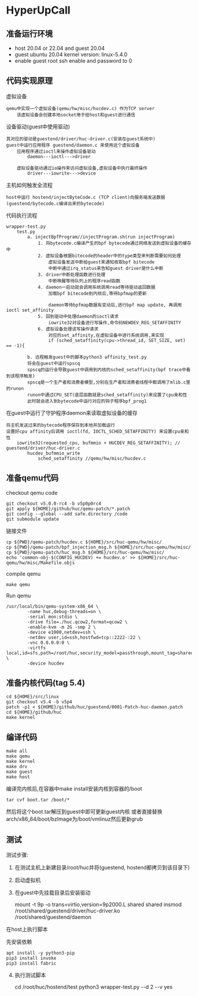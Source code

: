 # HyperUpCall

## 准备运行环境

- host 20.04 or 22.04 and guest 20.04
- guest ubuntu 20.04 kernel version: linux-5.4.0
- enable guest root ssh enable and password to 0

## 代码实现原理

虚拟设备

	qemu中实现一个虚拟设备(qemu/hw/misc/hucdev.c) 作为TCP server
		该虚拟设备会创建本地socket用于给host和guest进行通信

设备驱动(guest中使用驱动)

	其对应的驱动是guestend/driver/huc-driver.c(安装在guest系统中)
	guest中运行应用程序 guestend/daemon.c 来使用这个虚拟设备
		应用程序通过ioctl来操作虚拟设备驱动
			daemon---ioctl--->driver

		虚拟设备驱动通过io操作来访问虚拟设备,虚拟设备中执行最终操作
			driver---iowrite--->device

主机如何触发全流程

	host中运行 hostend/injectByteCode.c (TCP client)向服务端发送数据(guestend/bytecode.c编译出来的bytecode)

代码执行流程

	wrapper-test.py
		test.py
			a. injectBpfProgram//injectProgram.sh(run injectProgram)
				1. 将bytecode.c编译产生的bpf bytecode通过网络发送到虚拟设备的缓存中
				2. 虚拟设备根据bitecode的header中的type类型来判断需要如何处理
					虚拟设备发送中断给guest来通知收取bpf bitecode
					中断中通过irq_status来告知guest driver是什么中断
				3. driver中断处理函数进行处理
					中断唤醒等待队列上的程序read函数
				4. daemon一启动就会调用系统调用read等待驱动返回数据
					加载bpf bitecode到内核后,等待bpfmap的更新

					daemon等待bpfmap数据有变动后,进行bpf map update, 再调用ioctl set_affinity
				5. 回到驱动中处理daemon的ioctl请求
					iowrite32对设备进行写操作,命令码NEWDEV_REG_SETAFFINITY
				6. 虚拟设备处理该写操作请求
					对应的set_affinity,在虚拟设备中进行系统调用,来实现
					if (sched_setaffinity(cpu->thread_id, SET_SIZE, set) == -1){

			b. 远程触发guest中的脚本python3 affinity_test.py
			将会在guest中运行spscq
			spscq的运行会导致guest中调用到内核的sched_setaffinity(bpf trace中看到该程序触发)
			spscq是一个生产者和消费者模型,分别在生产者和消费者线程中都调用了mlib.c里的runon
			runon中通过CPU_SET(底层函数就是sched_setaffinity)来设置了cpu亲和性
			此时就会进入到bytecode中运行对应的钩子程序bpf_prog1

在guest中运行了守护程序daemon来读取虚拟设备的缓存

	将主机发送过来的bytecode程序保存到本地并加载运行
	设置好cpu affinity后调用 ioctl(fd, IOCTL_SCHED_SETAFFINITY) 来设置cpu亲和性
		iowrite32(requested_cpu, bufmmio + HUCDEV_REG_SETAFFINITY); // guestend/driver/huc-driver.c
			hucdev_bufmmio_write
				sched_setaffinity //qemu/hw/misc/hucdev.c

## 准备qemu代码

checkout qemu code

	git checkout v5.0.0-rc4 -b v5p0p0rc4
	git apply ${HOME}/github/huc/qemu-patch/*.patch
	git config --global --add safe.directory /code
	git submodule update

链接文件

	cp ${PWD}/qemu-patch/hucdev.c ${HOME}/src/huc-qemu/hw/misc/
	cp ${PWD}/qemu-patch/bpf_injection_msg.h ${HOME}/src/huc-qemu/hw/misc/
	cp ${PWD}/qemu-patch/huc_msg.h ${HOME}/src/huc-qemu/hw/misc/
	echo 'common-obj-$(CONFIG_HUCDEV) += hucdev.o' >> ${HOME}/src/huc-qemu/hw/misc/Makefile.objs

compile qemu

	make qemu

Run qemu

	/usr/local/bin/qemu-system-x86_64 \
			-name huc,debug-threads=on \
			-serial mon:stdio \
			-drive file=./huc.qcow2,format=qcow2 \
			-enable-kvm -m 2G -smp 2 \
			-device e1000,netdev=ssh \
			-netdev user,id=ssh,hostfwd=tcp::2222-:22 \
			-vnc 0.0.0.0:0 \
			-virtfs local,id=sfs,path=/root/huc,security_model=passthrough,mount_tag=shared \
			-device hucdev

## 准备内核代码(tag 5.4)

	cd ${HOME}/src/linux
	git checkout v5.4 -b v5p4
	patch -p1 < ${HOME}/github/huc/guestend/0001-Patch-huc-daemon.patch
	cd ${HOME}/github/huc
	make kernel

## 编译代码

	make all
	make qemu
	make kernel
	make drv
	make guest
	make host

编译完内核后,在容器中make install安装内核到容器的/boot

	tar cvf boot.tar /boot/*

然后将这个boot.tar解压到guest中即可更新guest内核
或者直接替换arch/x86_64/boot/bzImage为/boot/vmlinuz然后更新grub

## 测试

测试步骤:

1. 在测试主机上新建目录/root/huc并将(guestend, hostend都拷贝到该目录下)

2. 启动虚拟机

3. 在guest中先挂载目录后安装驱动

	mount -t 9p -o trans=virtio,version=9p2000.L shared shared
	insmod /root/shared/guestend/driver/huc-driver.ko
	/root/shared/guestend/daemon

在host上执行脚本

先安装依赖

	apt install -y python3-pip
	pip3 install invoke
	pip3 install fabric

4. 执行测试脚本

	cd /root/huc/hostend/test
	python3 wrapper-test.py --d 2 --v yes
